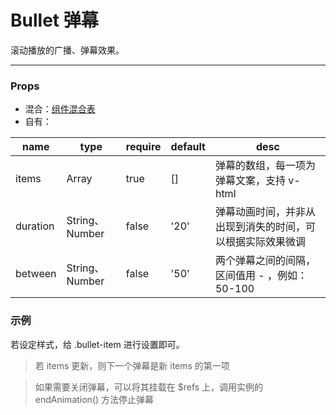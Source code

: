 # Bullet 弹幕

滚动播放的广播、弹幕效果。

---

### Props

- 混合：[组件混合表](docs/components/mixins/Components.md)
- 自有：

| name     | type           | require | default | desc                                                       |
| -------- | -------------- | ------- | ------- | ---------------------------------------------------------- |
| items    | Array          | true    | []      | 弹幕的数组，每一项为弹幕文案，支持 v-html                  |
| duration | String、Number | false   | '20'    | 弹幕动画时间，并非从出现到消失的时间，可以根据实际效果微调 |
| between  | String、Number | false   | '50'    | 两个弹幕之间的间隔，区间值用 - ，例如：50-100              |

### 示例

若设定样式，给 .bullet-item 进行设置即可。

<vuep template="#example" :options="{ theme: 'neo' }"></vuep>

<script v-pre type="text/x-template" id="example">
<template>
  <a-section w="250px" h="200px" bg-c="#ddd">
    <a-bullet
      position
      top="0"
      left="0"
      right="0"
      height="48px"
      :items="bullet"
    ></a-bullet>
  </a-section>
</template>

<script>
  export default {
    data() {
      return {
        bullet: [
          '啦啦啦啦啦啦啦啦啦啦啦啦啦啦啦',
          '哈哈哈哈哈哈哈哈哈哈哈哈哈哈哈哈哈哈哈哈',
          '呀呀呀呀呀呀呀呀呀呀呀呀呀呀呀'
        ]
      }
    }
  }
</script>

<style>
  .bullet-item {
    display: inline-block;
    padding: 0 30px;
    font-size: 22px;
    font-weight: 500;
    background-color: rgba(137, 0, 144, 0.8);
    color: #ffffff;
    white-space: nowrap;
    border-radius: 24px;
    line-height: 48px;
  }
</style>
</script>

> 若 items 更新，则下一个弹幕是新 items 的第一项

> 如果需要关闭弹幕，可以将其挂载在 \$refs 上，调用实例的 endAnimation() 方法停止弹幕
